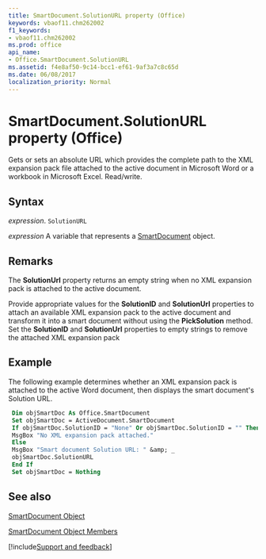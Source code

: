 ```yaml
---
title: SmartDocument.SolutionURL property (Office)
keywords: vbaof11.chm262002
f1_keywords:
- vbaof11.chm262002
ms.prod: office
api_name:
- Office.SmartDocument.SolutionURL
ms.assetid: f4e8af50-9c14-bcc1-ef61-9af3a7c8c65d
ms.date: 06/08/2017
localization_priority: Normal
---
```



# SmartDocument.SolutionURL property (Office)

Gets or sets an absolute URL which provides the complete path to the XML expansion pack file attached to the active document in Microsoft Word or a workbook in Microsoft Excel. Read/write.


## Syntax

_expression_. `SolutionURL`

_expression_ A variable that represents a [SmartDocument](Office.SmartDocument.md) object.


## Remarks

The  **SolutionUrl** property returns an empty string when no XML expansion pack is attached to the active document.

Provide appropriate values for the  **SolutionID** and **SolutionUrl** properties to attach an available XML expansion pack to the active document and transform it into a smart document without using the **PickSolution** method. Set the **SolutionID** and **SolutionUrl** properties to empty strings to remove the attached XML expansion pack


## Example

The following example determines whether an XML expansion pack is attached to the active Word document, then displays the smart document's Solution URL.


```vb
 Dim objSmartDoc As Office.SmartDocument 
 Set objSmartDoc = ActiveDocument.SmartDocument 
 If objSmartDoc.SolutionID = "None" Or objSmartDoc.SolutionID = "" Then 
 MsgBox "No XML expansion pack attached." 
 Else 
 MsgBox "Smart document Solution URL: " &amp; _ 
 objSmartDoc.SolutionURL 
 End If 
 Set objSmartDoc = Nothing
```


## See also


[SmartDocument Object](Office.SmartDocument.md)



[SmartDocument Object Members](./overview/Library-Reference/smartdocument-members-office.md)

[!include[Support and feedback](~/includes/feedback-boilerplate.md)]